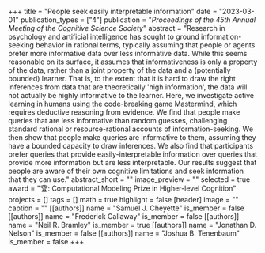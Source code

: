 +++
title = "People seek easily interpretable information"
date = "2023-03-01"
publication_types = ["4"]
publication = "_Proceedings of the 45th Annual Meeting of the Cognitive Science Society_"
abstract = "Research in psychology and artificial intelligence has sought to ground information-seeking behavior in rational terms, typically assuming that people or agents prefer more informative data over less informative data. While this seems reasonable on its surface, it assumes that informativeness is only a property of the data, rather than a joint property of the data and a (potentially bounded) learner. That is, to the extent that it is hard to draw the right inferences from data that are theoretically 'high information', the data will not actually be highly informative to the learner. Here, we investigate active learning in humans using the code-breaking game Mastermind, which requires deductive reasoning from evidence. We find that people make queries that are less informative than random guesses, challenging standard rational or resource-rational accounts of information-seeking. We then show that people make queries are informative to them, assuming they have a bounded capacity to draw inferences. We also find that participants prefer queries that provide easily-interpretable information over queries that provide more information but are less interpretable. Our results suggest that people are aware of their own cognitive limitations and seek information that they can use."
abstract_short = ""
image_preview = ""
selected = true
award = "🏆: Computational Modeling Prize in Higher-level Cognition"
projects = []
tags = []
math = true
highlight = false
[header]
image = ""
caption = ""
[[authors]]
	name = "Samuel J. Cheyette"
	is_member = false
[[authors]]
	name = "Frederick Callaway"
	is_member = false
[[authors]]
	name = "Neil R. Bramley"
	is_member = true
[[authors]]
	name = "Jonathan D. Nelson"
	is_member = false
[[authors]]
	name = "Joshua B. Tenenbaum"
	is_member = false
+++
